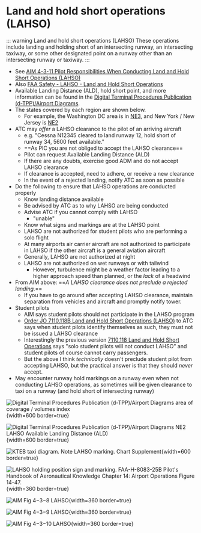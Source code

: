 # Land and hold short operations (LAHSO)

::: warning Land and hold short operations (LAHSO)
These operations include landing and holding short of an intersecting runway, an intersecting taxiway, or some other designated point on a runway other than an intersecting runway or taxiway.
:::

* See [AIM 4-3-11 Pilot Responsibilities When Conducting Land and Hold Short Operations (LAHSO)](https://www.faa.gov/air_traffic/publications/atpubs/aim_html/chap4_section_3.html#$paragraph4-3-11)
* Also [FAA Safety - LAHSO - Land and Hold Short Operations](https://www.faasafety.gov/files/gslac/courses/content/25/181/LAHSO.pdf)
* Available Landing Distance (ALD), hold short point, and more information can be found in the [Digital Terminal Procedures Publication (d-TPP)/Airport Diagrams](https://www.faa.gov/air_traffic/flight_info/aeronav/digital_products/dtpp/).
* The states covered by each region are shown below.
  * For example, the Washington DC area is in [NE3](https://aeronav.faa.gov/upload_313-d/terminal/2022-07-14/NE3.pdf), and New York / New Jersey is [NE2](https://aeronav.faa.gov/upload_313-d/terminal/2022-07-14/NE2.pdf)
* ATC may *offer* a LAHSO clearance to the pilot of an arriving aircraft
  * e.g. "Cessna N12345 cleared to land runway 12, hold short of runway 34, 5600 feet available."
  * ==As PIC you are not obliged to accept the LAHSO clearance==
  * Pilot can request Available Landing Distance (ALD)
  * If there are any doubts, exercise good ADM and do not accept LAHSO clearance
  * If clearance is accepted, need to adhere, or receive a new clearance
  * In the event of a rejected landing, notify ATC as soon as possible
* Do the following to ensure that LAHSO operations are conducted properly
  * Know landing distance available
  * Be advised by ATC as to why LAHSO are being conducted
  * Advise ATC if you cannot comply with LAHSO
    * "unable"
  * Know what signs and markings are at the LAHSO point
  * LAHSO are not authorized for student pilots who are performing a solo flight
  * At many airports air carrier aircraft are not authorized to participate in LAHSO if the other aircraft is a general aviation aircraft
  * Generally, LAHSO are not authorized at night
  * LAHSO are not authorized on wet runways or with tailwind
    * However, turbulence might be a weather factor leading to a higher approach speed than planned, or the *lack* of a headwind
* From AIM above: ==*A LAHSO clearance does not preclude a rejected landing.*==
  * If you have to go around after accepting LAHSO clearance, maintain separation from vehicles and aircraft and promptly notify tower.
* Student pilots
  * AIM says student pilots should not participate in the LAHSO program
  * [Order JO 7110.118B Land and Hold Short Operations (LAHSO)](https://www.faa.gov/documentLibrary/media/Order/2020-07-30_JO_7110.118B_-_Land_and_Hold_Short_Operations_%28LAHSO%29_FINAL.pdf) to ATC says when student pilots identify themselves as such, they must not be issued a LAHSO clearance
  * Interestingly the previous version [7110.118 Land and Hold Short Operations](https://www.faa.gov/documentlibrary/media/order/7110.118.pdf) says "solo student pilots will not conduct LAHSO" and student pilots of course cannot carry passengers.
  * But the above I think *technically* doesn't preclude student pilot from accepting LAHSO, but the practical answer is that they should *never* accept.
* May encounter runway hold markings on a runway even when not conducting LAHSO operations, as sometimes will be given clearance to taxi on a runway (and hold short of intersecting runway)

![[Digital Terminal Procedures Publication (d-TPP)/Airport Diagrams](https://www.faa.gov/air_traffic/flight_info/aeronav/digital_products/dtpp/) area of coverage / volumes index](/img/tpp/dtpp-volume-index.png){width=600 border=true}

![[Digital Terminal Procedures Publication (d-TPP)/Airport Diagrams](https://www.faa.gov/air_traffic/flight_info/aeronav/digital_products/dtpp/) NE2 LAHSO Available Landing Distance (ALD)](/img/tpp/dtpp-ne2-lahso-ald.png){width=600 border=true}

![KTEB taxi diagram. Note LAHSO marking. [Chart Supplement](https://www.faa.gov/air_traffic/flight_info/aeronav/digital_products/dafd/)](/img/chart-supplement-kteb-taxi-diagram.png){width=600 border=true}

![LAHSO holding position sign and marking. [FAA-H-8083-25B Pilot's Handbook of Aeronautical Knowledge](https://www.faa.gov/regulations_policies/handbooks_manuals/aviation/phak) [Chapter 14: Airport Operations](https://www.faa.gov/sites/faa.gov/files/regulations_policies/handbooks_manuals/aviation/phak/16_phak_ch14.pdf) Figure 14-47.](/img/phak/phak-figure-14-17-lahso-hold-sign.jpg){width=360 border=true}

![[AIM Fig 4−3−8 LAHSO](https://www.faa.gov/air_traffic/publications/atpubs/aim_html/chap4_section_3.html)](/img/aim/aim-figure-4-3-8-lahso.png){width=360 border=true}

![[AIM Fig 4−3−9 LAHSO](https://www.faa.gov/air_traffic/publications/atpubs/aim_html/chap4_section_3.html)](/img/aim/aim-figure-4-3-9-lahso.png){width=360 border=true}

![[AIM Fig 4−3−10 LAHSO](https://www.faa.gov/air_traffic/publications/atpubs/aim_html/chap4_section_3.html)](/img/aim/aim-figure-4-3-10-lahso.png){width=360 border=true}

